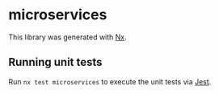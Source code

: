 # microservices

This library was generated with [Nx](https://nx.dev).

## Running unit tests

Run `nx test microservices` to execute the unit tests via [Jest](https://jestjs.io).
